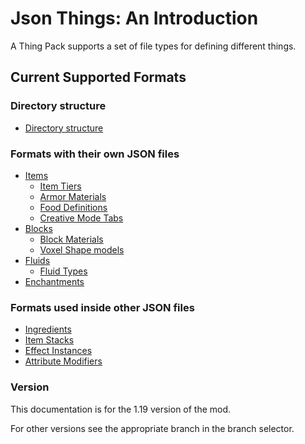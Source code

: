 # Json Things: An Introduction

A Thing Pack supports a set of file types for defining different things.

## Current Supported Formats

### Directory structure

* [Directory structure](./formats/DirectoryStructure.md)

### Formats with their own JSON files

* [Items](./formats/Items.md)
  * [Item Tiers](./formats/ItemTiers.md)
  * [Armor Materials](./formats/ArmorMaterials.md)
  * [Food Definitions](./formats/Food.md)
  * [Creative Mode Tabs](./formats/CreativeModeTabs.md)
* [Blocks](./formats/Blocks.md)
  * [Block Materials](./formats/BlockMaterials.md)
  * [Voxel Shape models](./formats/VoxelShapes.md)
* [Fluids](./formats/Fluids.md)
  * [Fluid Types](./formats/FluidTypes.md)
* [Enchantments](./formats/Enchantments.md)

### Formats used inside other JSON files

* [Ingredients](./formats/Ingredient.md)
* [Item Stacks](./formats/ItemStack.md)
* [Effect Instances](./formats/EffectInstances.md)
* [Attribute Modifiers](./formats/AttributeModifiers.md)

### Version

This documentation is for the 1.19 version of the mod.

For other versions see the appropriate branch in the branch selector.
